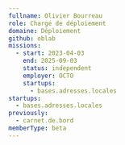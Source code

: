 ```yaml
---
fullname: Olivier Bourreau
role: Chargé de déploiement
domaine: Déploiement
github: oblab
missions:
  - start: 2023-04-03
    end: 2025-09-03
    status: independent
    employer: OCTO
    startups:
      - bases.adresses.locales
startups:
  - bases.adresses.locales
previously:
  - carnet.de.bord
memberType: beta
---
```

